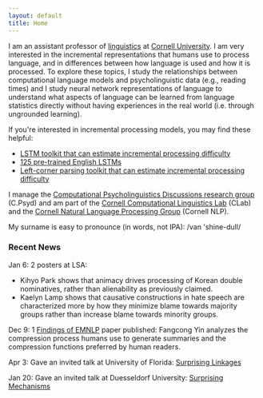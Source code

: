```yaml
---
layout: default
title: Home
---
```


I am an assistant professor of [linguistics](https://linguistics.cornell.edu/) at [Cornell University](https://www.cornell.edu/). I am very interested in the incremental representations that humans use to process language, and in differences between how language is used and how it is processed. To explore these topics, I study the relationships between computational language models and psycholinguistic data (e.g., reading times) and I study neural network representations of language to understand what aspects of language can be learned from language statistics directly without having experiences in the real world (i.e. through ungrounded learning).

If you're interested in incremental processing models, you may find these helpful:  
* [LSTM toolkit that can estimate incremental processing difficulty](https://github.com/vansky/neural-complexity)  
* [125 pre-trained English LSTMs](https://zenodo.org/record/3559340)  
* [Left-corner parsing toolkit that can estimate incremental processing difficulty](https://github.com/modelblocks/modelblocks-release)

I manage the [Computational Psycholinguistics Discussions research group](https://c-psyd.github.io/) (C.Psyd) and am part of the [Cornell Computational Linguistics Lab](https://conf.ling.cornell.edu/compling/) (CLab) and the [Cornell Natural Language Processing Group](https://nlp.cornell.edu/) (Cornell NLP).

My surname is easy to pronounce (in words, not IPA): /van 'shine-dull/

### Recent News

Jan 6: 2 posters at LSA: 
* Kihyo Park shows that animacy drives processing of Korean double nominatives, rather than alienability as previously claimed. 
* Kaelyn Lamp shows that causative constructions in hate speech are characterized more by how they minimize blame towards majority groups rather than increase blame towards minority groups.

Dec 9: 1 [Findings of EMNLP](https://aclanthology.org/2023.findings-emnlp.532.pdf) paper published: Fangcong Yin analyzes the compression process humans use to generate summaries and the compression functions preferred by human readers. 

Apr 3: Gave an invited talk at University of Florida: [Surprising Linkages](/assets/pdf/vanschijndel-2023-invited_florida-slides.pdf)

Jan 20: Gave an invited talk at Duesseldorf University: [Surprising Mechanisms](/assets/pdf/vanschijndel-2023-invited_duesseldorf-slides.pdf)
